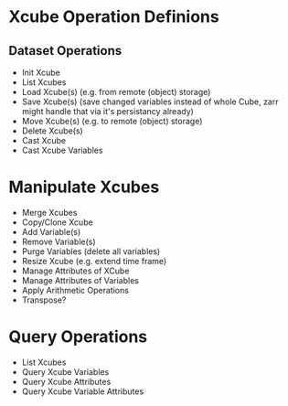 # Xcube Operation Definions


## Dataset Operations

- Init Xcube
- List Xcubes
- Load Xcube(s) (e.g. from remote (object) storage)
- Save Xcube(s) (save changed variables instead of whole Cube, zarr might handle that via it's persistancy already)
- Move Xcube(s) (e.g. to remote (object) storage)
- Delete Xcube(s)
- Cast Xcube
- Cast Xcube Variables

# Manipulate Xcubes

- Merge Xcubes
- Copy/Clone Xcube
- Add Variable(s)
- Remove Variable(s)
- Purge Variables (delete all variables)
- Resize Xcube (e.g. extend time frame)
- Manage Attributes of XCube
- Manage Attributes of Variables
- Apply Arithmetic Operations
- Transpose?

# Query Operations

- List Xcubes
- Query Xcube Variables
- Query Xcube Attributes
- Query Xcube Variable Attributes
 
